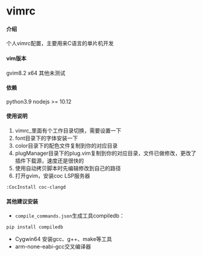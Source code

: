 # vimrc

#### 介绍
个人vimrc配置，主要用来C语言的单片机开发

#### vim版本
gvim8.2 x64
其他未测试

#### 依赖

python3.9
nodejs >= 10.12

#### 使用说明

1.  vimrc_里面有个工作目录切换，需要设置一下
2.  font目录下的字体安装一下
3.  color目录下的配色文件复制到你的对应目录
4.  plugManager目录下的plug.vim复制到你的对应目录，文件已做修改，更改了插件下载源，速度还是很快的
5.  使用自动拷贝脚本时先编辑修改到自己的路径
6.  打开gvim，安装coc LSP服务器
```
:CocInstall coc-clangd
```

#### 其他建议安装
- `compile_commands.json`生成工具compiledb：
```
pip install compiledb 
```
- Cygwin64 安装gcc、g++、make等工具
- arm-none-eabi-gcc交叉编译器
